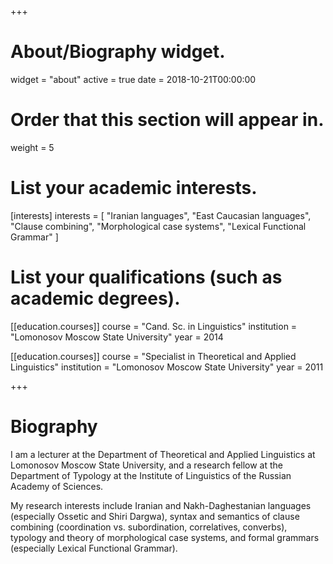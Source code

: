 +++
# About/Biography widget.
widget = "about"
active = true
date = 2018-10-21T00:00:00

# Order that this section will appear in.
weight = 5

# List your academic interests.
[interests]
  interests = [
    "Iranian languages",
    "East Caucasian languages",
    "Clause combining",
    "Morphological case systems",
    "Lexical Functional Grammar"
  ]

# List your qualifications (such as academic degrees).
[[education.courses]]
  course = "Cand. Sc. in Linguistics"
  institution = "Lomonosov Moscow State University"
  year = 2014

[[education.courses]]
  course = "Specialist in Theoretical and Applied Linguistics"
  institution = "Lomonosov Moscow State University"
  year = 2011
 
+++

# Biography

I am a lecturer at the Department of Theoretical and Applied Linguistics at Lomonosov Moscow State University, and a research fellow at the Department of Typology at the Institute of Linguistics of the Russian Academy of Sciences.

My research interests include Iranian and Nakh-Daghestanian languages (especially Ossetic and Shiri Dargwa), syntax and semantics of clause combining (coordination vs. subordination, correlatives, converbs), typology and theory of morphological case systems, and formal grammars (especially Lexical Functional Grammar).
